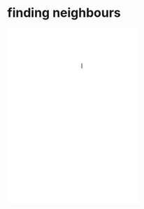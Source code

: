 finding neighbours
==================

![](https://raw.githubusercontent.com/FH-Potsdam/steel-ant-input-output/master/examples/images/neighbours.gif)